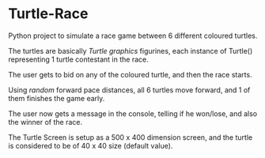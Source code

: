 # Turtle-Race

Python project to simulate a race game between 6 different coloured turtles.

The turtles are basically *Turtle graphics* figurines, each instance of Turtle() representing 1 turtle contestant in the race.

The user gets to bid on any of the coloured turtle, and then the race starts.

Using *random* forward pace distances, all 6 turtles move forward, and 1 of them finishes the game early.

The user now gets a message in the console, telling if he won/lose, and also the winner of the race.

The Turtle Screen is setup as a 500 x 400 dimension screen, and the turtle is considered to be of 40 x 40 size (default value).

